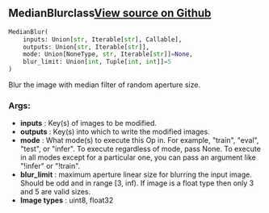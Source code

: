 ## MedianBlur<span class="tag">class</span><a class="sourcelink" href=https://github.com/fastestimator/fastestimator/blob/r1.0/fastestimator/op/numpyop/univariate/median_blur.py/#L22-L45>View source on Github</a>
```python
MedianBlur(
	inputs: Union[str, Iterable[str], Callable],
	outputs: Union[str, Iterable[str]],
	mode: Union[NoneType, str, Iterable[str]]=None,
	blur_limit: Union[int, Tuple[int, int]]=5
)
```
Blur the image with median filter of random aperture size.


<h3>Args:</h3>

* **inputs** :  Key(s) of images to be modified.
* **outputs** :  Key(s) into which to write the modified images.
* **mode** :  What mode(s) to execute this Op in. For example, "train", "eval", "test", or "infer". To execute        regardless of mode, pass None. To execute in all modes except for a particular one, you can pass an argument        like "!infer" or "!train".
* **blur_limit** :  maximum aperture linear size for blurring the input image. Should be odd and in range [3, inf).        If image is a float type then only 3 and 5 are valid sizes.
* **Image types** :     uint8, float32



